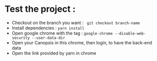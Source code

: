 # Test the project : 

  * Checkout on the branch you want : ` git checkout branch-name`
  * Install dependencies : ` yarn install `
  * Open google chrome with the tag :  `google-chrome --disable-web-security --user-data-dir`
  * Open your Canopsis in this chrome, then login, to have the back-end data 
  * Open the link provided by yarn in chrome
   
